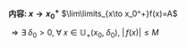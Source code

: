 **内容: $x\to x_0^{+}$**
$\lim\limits_{x\to x_0^+}f(x)=A$

$\Rightarrow\exists\;\delta_0>0,\;\forall\;x\in\mathbb{U}_+(x_0,\;\delta_0),\;|\,f(x)|\leq M$
